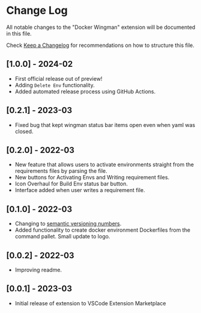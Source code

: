 # Change Log

All notable changes to the "Docker Wingman" extension will be documented in this file.

Check [Keep a Changelog](http://keepachangelog.com/) for recommendations on how to structure this file.

## [1.0.0] - 2024-02
- First official release out of preview!
- Adding `Delete Env` functionality.
- Added automated release process using GitHub Actions.

## [0.2.1] - 2023-03
- Fixed bug that kept wingman status bar items open even when yaml was closed.

## [0.2.0] - 2022-03
- New feature that allows users to activate environments straight from the requirements files by parsing the file.
- New buttons for Activating Envs and Writing requirement files.
- Icon Overhaul for Build Env status bar button.
- Interface added when user writes a requirement file.

## [0.1.0] - 2022-03
- Changing to [semantic versioning numbers](https://semver.org/).
- Added functionality to create docker environment Dockerfiles from the command pallet. Small update to logo.

## [0.0.2] - 2022-03
- Improving readme.

## [0.0.1] - 2023-03
- Initial release of extension to VSCode Extension Marketplace